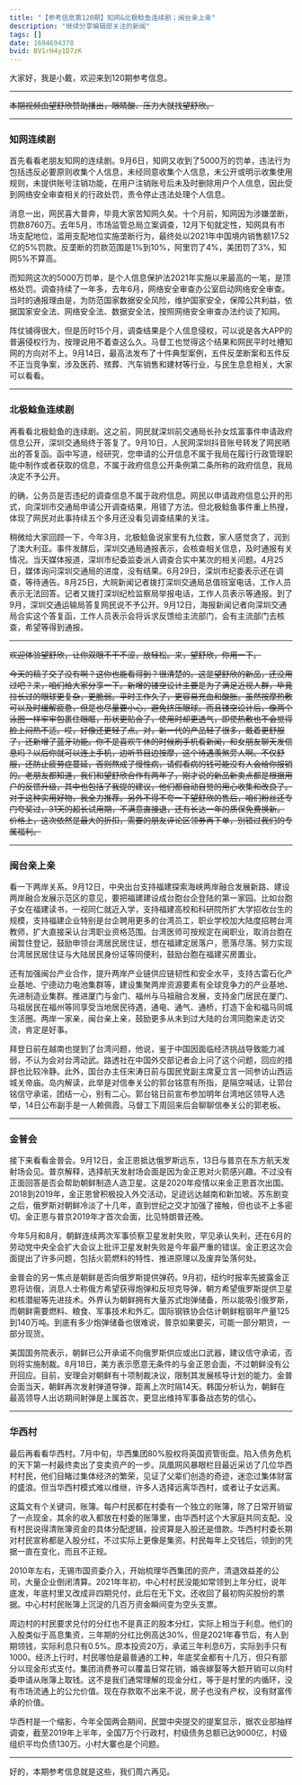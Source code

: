 ```yaml
---
title: "【参考信息第120期】知网&北极鲶鱼连续剧；闽台亲上亲"
description: "继续分享编辑部关注的新闻"
tags: []
date: 1694694378
bvid: BV1rH4y1D7zK
---
```

大家好，我是小戴，欢迎来到120期参考信息。

---

~~本期视频由望舒欣赞助播出，眼睛酸、压力大就找望舒欣。~~

---

### 知网连续剧

首先看看老朋友知网的连续剧。9月6日，知网又收到了5000万的罚单，违法行为包括违反必要原则收集个人信息，未经同意收集个人信息，未公开或明示收集使用规则，未提供账号注销功能，在用户注销账号后未及时删除用户个人信息，因此受到网络安全审查相关的行政处罚，责令停止违法处理个人信息。

消息一出，网民喜大普奔，毕竟大家苦知网久矣。十个月前，知网因为涉嫌垄断，罚款8760万。去年5月，市场监管总局立案调查，12月下旬就定性，知网具有市场支配地位，滥用支配地位实施垄断行为，最终处以2021年中国境内销售额17.52亿的5%罚款。反垄断的罚款范围是1%到10%，阿里罚了4%，美团罚了3%，知网5%不算高。

而知网这次的5000万罚单，是个人信息保护法2021年实施以来最高的一笔，是顶格处罚。调查持续了一年多，去年6月，网络安全审查办公室启动网络安全审查。当时的通报理由是，为防范国家数据安全风险，维护国家安全，保障公共利益，依据国家安全法、网络安全法、数据安全法，按照网络安全审查办法约谈了知网。

阵仗铺得很大，但是历时15个月，调查结果是个人信息侵权，可以说是各大APP的普遍侵权行为，按理说用不着查这么久。马督工也觉得这个结果和网民平时吐槽知网的方向对不上。9月14日，最高法发布了十件典型案例，五件反垄断案和五件反不正当竞争案，涉及医药、殡葬、汽车销售和建材等行业，与民生息息相关，大家可以看看。

---

### 北极鲶鱼连续剧

再看看北极鲶鱼的连续剧。这之前，网民就深圳前交通局长孙女炫富事件申请政府信息公开，深圳交通局终于答复了。9月10日，人民网深圳抖音账号转发了网民晒出的答复函。函中写道，经研究，您申请的公开信息不属于我局在履行行政管理职能中制作或者获取的信息，不属于政府信息公开条例第二条所称的政府信息，我局决定不予公开。

的确，公务员是否违纪的调查信息不属于政府信息。网民以申请政府信息公开的形式，向深圳市交通局申请公开调查结果，用错了方法。但北极鲶鱼事件重上热搜，体现了网民对此事持续五个多月还没看见调查结果的关注。

稍微给大家回顾一下，今年3月，北极鲶鱼说家里有九位数，家人感觉贪了，润到了澳大利亚。事件发酵后，深圳交通局通报表示，会核查相关信息，及时通报有关情况。当天媒体报道，深圳市纪委监委派人调查合实中某次的相关问题。4月25日，媒体询问深圳交通局的进度，没有结果。6月29日，深圳市纪委表示还在调查，等待通告。8月25日，大皖新闻记者拨打深圳交通局总值班室电话，工作人员表示无法回答。记者又拨打深圳纪检监察局举报电话，工作人员表示等通报。到了9月，深圳交通运输局答复网民说不予公开。9月12日，海报新闻记者向深圳交通局合实这个答复函，工作人员表示会将诉求反馈给主流部门，会有主流部门去核查，希望等得到通报。

---

~~欢迎体验望舒欣，让你双眼不干不涩，放轻松。来，望舒欣，你用一下。~~

~~今天的稿子交了没有啊？这你也能看得到？很清楚的。这是望舒欣的新品，还没用过吧？来，咱们给大家分享一下。新增的镂空设计主要是为了满足近视人群，毕竟拉长过的眼球更复杂，更脆弱。平时工作久了，更容易充血和酸胀。虽然按摩热敷可以及时缓解疲惫，但是也尽量要小心，避免挤压眼球。而且镂空设计后，像两个泳圈一样牢牢包裹住眼眶，形状更贴合了，使用时却更透气，即使热敷也不会觉得脸上闷热不适。哎，好像还更轻了点。对，新一代的产品轻了很多，戴着更舒服了，还新增了蓝牙功能。你不是喜欢午休的时候刷手机看新闻，和女朋友聊天发信息吗？以后你就可以连上手机，边听节目边按摩，这个待遇羡煞旁人啊。不仅舒服，还防止疲劳症蔓延，否则熬成了慢性病，请假看病的钱可能没有人会给你报销的。老朋友都知道，我们和望舒欣合作有两年了，刚才说的新品新卖点都是根据用户的反馈升级，其中也包括了我提的建议，他们都自动自觉的用心收集和改良了。对于这种实用好物，我全力推荐。另外不得不夸一下望舒欣的售后，咱们粉丝还专门夸奖过，31天的超长试用期，不满意直接退，还有长达一年的质保免费换新。价格上，这次依然是最大的折扣，需要的朋友评论区领券再下单，别错过我们的专属福利。~~

---

### 闽台亲上亲

看一下两岸关系。9月12日，中央出台支持福建探索海峡两岸融合发展新路、建设两岸融合发展示范区的意见，要把福建建设成台胞台企登陆的第一家园。比如台胞子女在福建读书，一视同仁就近入学，支持福建高校和科研院所扩大学招收台生的规模，支持福建企业特别是台企聘用更多的台湾员工，职业学校加大陆度招聘台湾教师，扩大直接采认台湾职业资格范围。台湾医师可按规定在闽职业，取消台胞在闽暂住登记，鼓励申领台湾居民居住证，想在福建定居落户，愿落尽落。努力实现台湾居民居住证与大陆居民身份证等同便利，鼓励台胞在福建买房置业。

还有加强闽台产业合作，提升两岸产业链供应链韧性和安全水平，支持古雷石化产业基地、宁德动力电池集群等，建设集聚两岸资源要素有全球竞争力的产业基地、先进制造业集群。推进厦门与金门、福州与马祖融合发展，支持金门居民在厦门、马祖居民在福州等同享受当地居民待遇，通电、通气、通桥，打造下金和福马同城生活圈。两岸一家亲，闽台亲上亲，鼓励更多从未到过大陆的台湾同胞来走访交流，肯定是好事。

拜登日前在越南也提到了台湾问题，他说，鉴于中国因面临经济挑战导致能力减弱，不认为会对台湾动武。路透社在中国外交部记者会上问了这个问题，回应的措辞也比较冷静。此外，国台办主任宋涛日前与国民党副主席夏立言一同参访山西运城关帝庙。岛内解读，此举是对信奉关公的郭台铭意有所指，是隔空喊话，让郭台铭信守承诺，团结一心，别有二心。郭台铭日前宣布参加明年台湾地区领导人选举，14日公布副手是一人赖佩霞。马督工下周回来后会聊聊信奉关公的郭老板。

---

### 金普会

接下来看看金普会。9月12日，金正恩抵达俄罗斯远东，13日与普京在东方航天发射场会见。普京解释，选择航天发射场会面是因为金正恩对火箭感兴趣。不过没有正面回答是否会帮助朝鲜制造人造卫星。这是2020年疫情以来金正恩首次出国。2018到2019年，金正恩曾积极投入外交活动，足迹远达越南和新加坡。苏东剧变之后，俄罗斯对朝鲜冷淡了十几年，直到世纪之交才加强了接触，但也谈不上多密切。金正恩与普京2019年才首次会面，比见特朗普还晚。

今年5月和8月，朝鲜连续两次军事侦察卫星发射失败，罕见承认失利，还在6月的劳动党中央全会扩大会议上批评卫星发射失败是今年最严重的错误。金正恩这次会面提出了许多问题，包括火箭燃料的特性、推进原理以及废弃坠落何处。

金普会的另一焦点是朝鲜是否向俄罗斯提供弹药。9月初，纽约时报率先披露金正恩将访俄，消息人士称俄方希望获得炮弹和反坦克导弹，朝方希望俄罗斯提供卫星和核潜艇等先进技术。外界认为朝鲜拥有大量苏式炮弹储备，所以能吸引俄罗斯，而朝鲜需要燃料、粮食、军事技术和外汇。国际钢铁协会估计朝鲜粗钢年产量125到140万吨。到底有多少炮弹储备也很难说，普京如果要买，可能一部分期货，一部分现货。

美国国务院表示，朝鲜已公开承诺不向俄罗斯供应或出口武器，建议信守承诺，否则将实施制裁。8月18日，美方表示愿意无条件的与金正恩会面，不过朝鲜没有公开回应。目前，安理会对朝鲜有十项制裁决议，限制其发展核导计划的能力。金普会面当天，朝鲜再次发射弹道导弹，距离上次时隔14天。韩国分析认为，朝鲜在最高领导人出访期间射弹是上属首次，更显出维持军事备战态势的信心。

---

### 华西村

最后再看看华西村。7月中旬，华西集团80%股权将英国资管街盘。陷入债务危机的天下第一村最终卖出了变卖资产的一步。凤凰网风暴眼栏目最近采访了几位华西村村民，他们目睹过集体经济的繁荣，见证了父辈们创造的奇迹，迷恋过集体财富的盛浪。但当华西村模式难以维继，许多人选择远离华西村，或者让子女远离。

这篇文有个关键词，账簿。每户村民都在村委有一个独立的账簿，除了日常开销留了一点现金，其余的收入都放在村委的账簿里，由华西村这个大家庭共同支配。没有村民说得清账簿资金的具体分配逻辑，投资算是入股还是借款。华西村村委长期对村民宣称都是入股分红，不过实际上更像是集资。村民每年上交钱后，领到的凭据一直在变化，而且不正规。

2010年左右，无锡市国资委介入，开始梳理华西集团的资产，清退效益差的公司，大量企业倒闭清算。2021年年初，中心村村民没能如常领到上年分红，说年底发，年底村里又改成非四期兑付，此后在无下文。还收回了最初购买股份的票据。中心村村民账簿上沉淀的几百万资金瞬间变为空头支票。

周边村的村民要求兑付的分红也不是真正的股本分红，实际上相当于利息。他们的入股类似于高息集资，三年期的分红比例高达30%，但是2021年春节后，有人到期领钱，实际利息只有0.5%。原本投资20万，承诺三年利息6万，实际到手只有1000。经济上行时，村民哪怕是最普通的工种，年底奖金都有十几万，但只有部分以现金形式支付。集团消费券可以覆盖日常花销，婚丧嫁娶等大额开销可以向村委申请从账簿上取钱。这不是我们通常理解的现金分红，等于是村里的内循环，没有市场流通上的公允价值。现在存款取不出来不说，房子也没有产权，没有财富传承的价值。

华西村是一个缩影，今年全国两会期间，民盟中央提交的提案显示，据农业部抽样调查，截至2019年上半年，全国7万个行政村，村级债务总额已达9000亿，村级组织平均负债130万。小村大寨也是个问题。

---

好的，本期参考信息就是这些，我们周六再见。

